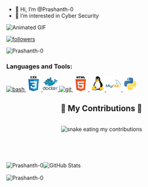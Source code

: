 - 👋 Hi, I’m @Prashanth-0
- 👀 I’m interested in Cyber Security


<img src="https://media.giphy.com/media/RDZo7znAdn2u7sAcWH/giphy.gif" alt="Animated GIF" width="300" height="200">


<p align="left">
<a href="https://github.com/Prashanth-0?tab=followers">
         <img alt="followers" title="Follow me on Github" src="https://custom-icon-badges.demolab.com/github/followers/Prashanth-0?color=236ad3&labelColor=1155ba&style=for-the-badge&logo=person-add&label=Followers&logoColor=white"/></a>
</p>


<p align="left"> <img src="https://komarev.com/ghpvc/?username=Prashanth-0&label=Profile%20views&color=0e75b6&style=flat" alt="Prashanth-0" /> </p>

<p align="left">
</p>

<h3 align="left">Languages and Tools:</h3>
<p align="left"> <a href="https://www.gnu.org/software/bash/" target="_blank" rel="noreferrer"> <img src="https://www.vectorlogo.zone/logos/gnu_bash/gnu_bash-icon.svg" alt="bash" width="40" height="40"/> </a> <a href="https://www.w3schools.com/css/" target="_blank" rel="noreferrer"> <img src="https://raw.githubusercontent.com/devicons/devicon/master/icons/css3/css3-original-wordmark.svg" alt="css3" width="40" height="40"/> </a> <a href="https://www.docker.com/" target="_blank" rel="noreferrer"> <img src="https://raw.githubusercontent.com/devicons/devicon/master/icons/docker/docker-original-wordmark.svg" alt="docker" width="40" height="40"/> </a> <a href="https://git-scm.com/" target="_blank" rel="noreferrer"> <img src="https://www.vectorlogo.zone/logos/git-scm/git-scm-icon.svg" alt="git" width="40" height="40"/> </a> <a href="https://www.w3.org/html/" target="_blank" rel="noreferrer"> <img src="https://raw.githubusercontent.com/devicons/devicon/master/icons/html5/html5-original-wordmark.svg" alt="html5" width="40" height="40"/> </a> <a href="https://www.linux.org/" target="_blank" rel="noreferrer"> <img src="https://raw.githubusercontent.com/devicons/devicon/master/icons/linux/linux-original.svg" alt="linux" width="40" height="40"/> </a> <a href="https://www.mysql.com/" target="_blank" rel="noreferrer"> <img src="https://raw.githubusercontent.com/devicons/devicon/master/icons/mysql/mysql-original-wordmark.svg" alt="mysql" width="40" height="40"/> </a> <a href="https://www.python.org" target="_blank" rel="noreferrer"> <img src="https://raw.githubusercontent.com/devicons/devicon/master/icons/python/python-original.svg" alt="python" width="40" height="40"/> </a> </p>


<div align="center">
  <h2>🐍 My Contributions 🐍</h2>
  <br>
  <img alt="snake eating my contributions" src="https://raw.githubusercontent.com/Prashanth-0/Prashanth-0/output/github-contribution-grid-snake.svg" />
  
  <br/><br/><br/>
</div>

<p><img align="left" src="https://github-readme-stats.vercel.app/api/top-langs?username=Prashanth-0&show_icons=true&locale=en&layout=compact" alt="Prashanth-0" /></p>



![GitHub Stats](https://github-readme-stats.vercel.app/api?username=Prashanth-0&show_icons=true&theme=gruvbox)

<!-- ![GitHub Streak](https://streak-stats.demolab.com?user=Prashanth-0&theme=gruvbox&border_radius=4.5) -->



<p><img align="center" src="https://github-readme-streak-stats.herokuapp.com/?user=Prashanth-0&" alt="Prashanth-0" /></p>



